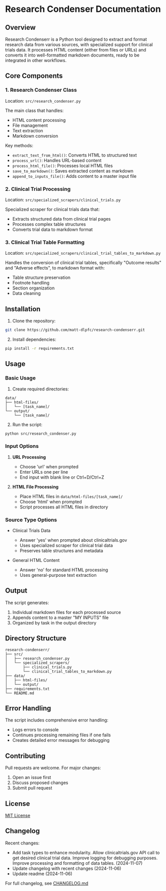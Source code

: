 # Research Condenser Documentation

## Overview
Research Condenserr is a Python tool designed to extract and format research data from various sources, with specialized support for clinical trials data. It processes HTML content (either from files or URLs) and converts it into well-formatted markdown documents, ready to be integrated in other workflows.

## Core Components

### 1. Research Condenser Class
Location: `src/research_condenser.py`

The main class that handles:
- HTML content processing
- File management
- Text extraction
- Markdown conversion

Key methods:
- `extract_text_from_html()`: Converts HTML to structured text
- `process_url()`: Handles URL-based content
- `process_html_file()`: Processes local HTML files
- `save_to_markdown()`: Saves extracted content as markdown
- `append_to_inputs_file()`: Adds content to a master input file

### 2. Clinical Trial Processing
Location: `src/specialized_scrapers/clinical_trials.py`

Specialized scraper for clinical trials data that:
- Extracts structured data from clinical trial pages
- Processes complex table structures
- Converts trial data to markdown format

### 3. Clinical Trial Table Formatting
Location: `src/specialized_scrapers/clinical_trial_tables_to_markdown.py`

Handles the conversion of clinical trial tables, specifically "Outcome results" and "Adverse effects", to markdown format with:
- Table structure preservation
- Footnote handling
- Section organization
- Data cleaning

## Installation

1. Clone the repository:
```bash
git clone https://github.com/matt-dlpfc/research-condenserr.git
```

2. Install dependencies:
```bash
pip install -r requirements.txt
```

## Usage

### Basic Usage

1. Create required directories:
```
data/
├── html-files/
│   └── [task_name]/
└── output/
    └── [task_name]/
```

2. Run the script:
```bash
python src/research_condenser.py
```

### Input Options

1. **URL Processing**
   - Choose 'url' when prompted
   - Enter URLs one per line
   - End input with blank line or Ctrl+D/Ctrl+Z

2. **HTML File Processing**
   - Place HTML files in `data/html-files/[task_name]/`
   - Choose 'html' when prompted
   - Script processes all HTML files in directory

### Source Type Options

- Clinical Trials Data
  - Answer 'yes' when prompted about clinicaltrials.gov
  - Uses specialized scraper for clinical trial data
  - Preserves table structures and metadata

- General HTML Content
  - Answer 'no' for standard HTML processing
  - Uses general-purpose text extraction

## Output

The script generates:
1. Individual markdown files for each processed source
2. Appends content to a master "MY INPUTS" file
3. Organized by task in the output directory

## Directory Structure

```
research-condenserr/
├── src/
│   ├── research_condenser.py
│   └── specialized_scrapers/
│       ├── clinical_trials.py
│       └── clinical_trial_tables_to_markdown.py
├── data/
│   ├── html-files/
│   └── output/
├── requirements.txt
└── README.md
```

## Error Handling

The script includes comprehensive error handling:
- Logs errors to console
- Continues processing remaining files if one fails
- Creates detailed error messages for debugging

## Contributing

Pull requests are welcome. For major changes:
1. Open an issue first
2. Discuss proposed changes
3. Submit pull request

## License

[MIT License](https://choosealicense.com/licenses/mit/)

## Changelog
Recent changes:
* Add task types to enhance modularity. Allow clinicaltrials.gov API call to get desired clinical trial data. Improve logging for debugging purposes. Improve processing and formatting of data tables. (2024-11-07)
* Update changelog with recent changes (2024-11-06)
* Update readme (2024-11-06)

For full changelog, see [CHANGELOG.md](CHANGELOG.md)
